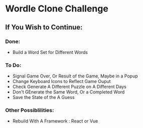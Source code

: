 # Wordle Clone Challenge

## If You Wish to Continue:

### Done:

- Build a Word Set for Different Words

### To Do:

- Signal Game Over, Or Result of the Game, Maybe in a Popup
- Change Keyboard Icons to Reflect Game Ouput
- Check Generate A Different Puzzle on A Different Days
- Don't GEnerate the Same Word, Or a Completed Word
- Save the State of the A Guess

### Other Possiblilities:

- Rebuild With A Framework : React or Vue